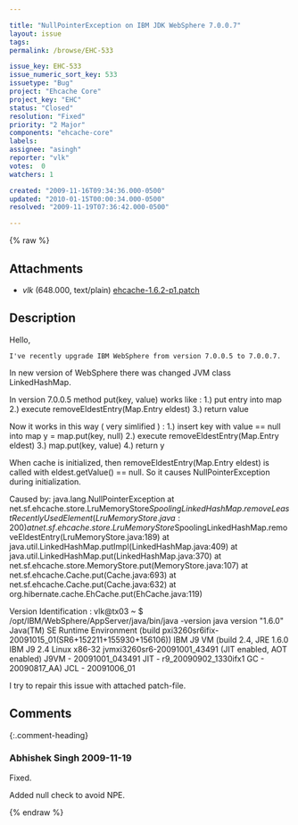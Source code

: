 ```yaml
---

title: "NullPointerException on IBM JDK WebSphere 7.0.0.7"
layout: issue
tags: 
permalink: /browse/EHC-533

issue_key: EHC-533
issue_numeric_sort_key: 533
issuetype: "Bug"
project: "Ehcache Core"
project_key: "EHC"
status: "Closed"
resolution: "Fixed"
priority: "2 Major"
components: "ehcache-core"
labels: 
assignee: "asingh"
reporter: "vlk"
votes:  0
watchers: 1

created: "2009-11-16T09:34:36.000-0500"
updated: "2010-01-15T00:00:34.000-0500"
resolved: "2009-11-19T07:36:42.000-0500"

---
```




{% raw %}


## Attachments

* <em>vlk</em> (648.000, text/plain) [ehcache-1.6.2-p1.patch](/attachments/EHC/EHC-533/ehcache-1.6.2-p1.patch)




## Description

<div markdown="1" class="description">

Hello,

    I've recently upgrade IBM WebSphere from version 7.0.0.5 to 7.0.0.7.
In new version of WebSphere there was changed JVM class  LinkedHashMap.

In version 7.0.0.5 method put(key, value)  works like :
1.) put entry into map
2.) execute removeEldestEntry(Map.Entry eldest)
3.) return value

Now it works in this way ( very simlified ) :
1.) insert key with value == null into map
      y = map.put(key, null)
2.) execute removeEldestEntry(Map.Entry eldest)
3.) map.put(key, value)
4.) return y

When cache is initialized, then removeEldestEntry(Map.Entry eldest) is called with eldest.getValue() == null.
So it causes NullPointerException during initialization.

Caused by: java.lang.NullPointerException
        at net.sf.ehcache.store.LruMemoryStore$SpoolingLinkedHashMap.removeLeastRecentlyUsedElement(LruMemoryStore.java:200)
        at net.sf.ehcache.store.LruMemoryStore$SpoolingLinkedHashMap.removeEldestEntry(LruMemoryStore.java:189)
        at java.util.LinkedHashMap.putImpl(LinkedHashMap.java:409)
        at java.util.LinkedHashMap.put(LinkedHashMap.java:370)
        at net.sf.ehcache.store.MemoryStore.put(MemoryStore.java:107)
        at net.sf.ehcache.Cache.put(Cache.java:693)
        at net.sf.ehcache.Cache.put(Cache.java:632)
        at org.hibernate.cache.EhCache.put(EhCache.java:119)

Version Identification :
vlk@tx03 ~ $ /opt/IBM/WebSphere/AppServer/java/bin/java -version
java version "1.6.0"
Java(TM) SE Runtime Environment (build pxi3260sr6ifix-20091015\_01(SR6+152211+155930+156106))
IBM J9 VM (build 2.4, JRE 1.6.0 IBM J9 2.4 Linux x86-32 jvmxi3260sr6-20091001\_43491 (JIT enabled, AOT enabled)
J9VM - 20091001\_043491
JIT  - r9\_20090902\_1330ifx1
GC   - 20090817\_AA)
JCL  - 20091006\_01

I try to repair this issue with attached patch-file.

</div>

## Comments


{:.comment-heading}
### **Abhishek Singh** <span class="date">2009-11-19</span>

<div markdown="1" class="comment">

Fixed.

Added null check to avoid NPE.

</div>



{% endraw %}
